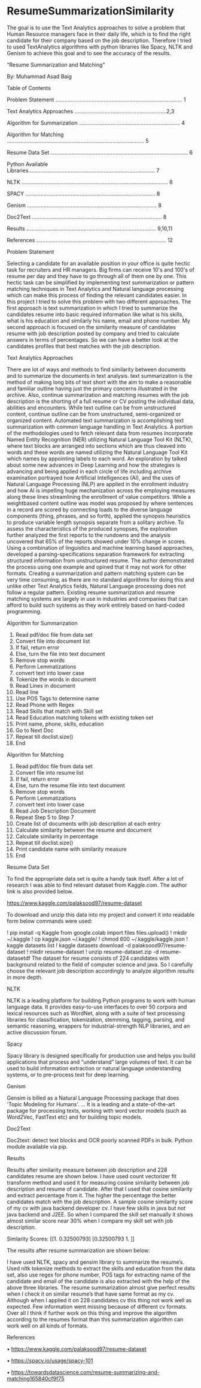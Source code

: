 # ResumeSummarizationSimilarity
The goal is to use the Text Analytics approaches to solve a problem that Human Resource managers face in their daily life, which is to find the right candidate for their company based on the job description.  Therefore I tried to used TextAnalytics algorithms with python libraries like Spacy, NLTK and Genism to achieve this goal and to see the accuracy of the results.


“Resume Summarization and Matching”

By: Muhammad Asad Baig

Table of Contents

Problem Statement ………...………………………...…………………………………… 1

Text Analytics Approaches …………………………...……………………….2,3

Algorithm for Summarization …………………………………………………………. 4

Algorithm for Matching …………………………...…………………………………………………. 5

Resume Data Set …………………………...…………………………………………………. 6

Python Available Libraries………………..………………...………………………………….… 7

NLTK …………………...………………………………...……………………………. 8

SPACY …………………………………………..…………………………...… 8

Genism …………………………………………..…………………………...… 8

Doc2Text …………………………………………..…………………………...… 8

Results …………………………………………..…………………………...… 9,10,11

References …………………………………………..…………………………...… 12

Problem Statement

Selecting a candidate for an available position in your office is quite hectic task
for recruiters and HR managers. Big firms can receive 10's and 100's of resume
per day and they have to go through all of them one by one. This hectic task can
be simplified by implementing text summarization or pattern matching
techniques in Text Analytics and Natural language processing which can make
this process of finding the relevant candidates easier.
In this project I tried to solve this problem with two different approaches. The
first approach is text summarization in which I tried to summarize the
candidates resume into basic required information like what is his skills, what is
his education and similarly his name, email and phone number. My second
approach is focused on the similarity measure of candidates resume with job
description posted by company and tried to calculate answers in terms of
percentages. So we can have a better look at the candidates profiles that best
matches with the job description.



Text Analytics Approaches

There are lot of ways and methods to find similarity between documents and to
summarize the documents in text analysis. text summarization is the method of
making long bits of text short with the aim to make a reasonable and familiar
outline having just the primary concerns illustrated in the archive. Also, continue
summarization and matching resumes with the job description is the shorting of
a full resume or CV posting the individual data, abilities and encounters. While
text outline can be from unstructured content, continue outline can be from
unstructured, semi-organized or organized content.
Automated text summarization is accomplishing text summarization with
common language handling in Text Analytics.
A portion of the methodologies used to fetch relevant data from resumes
incorporate Named Entity Recognition (NER) utilizing Natural Language Tool Kit
(NLTK), where text blocks are arranged into sections which are thus cleaved into
words and these words are named utilizing the Natural Language Tool Kit which
names by appointing labels to each word.
An exploration by talked about some new advances in Deep Learning and how
the strategies is advancing and being applied in each circle of life including
archive examination portrayed how Artificial Intelligences (AI), and the uses of
Natural Language Processing (NLP) are applied in the enrollment industry and
how AI is impelling huge mechanization across the employing measures along
these lines streamlining the enrollment of value competitors. While a weightbased content outline was model was proposed by where sentences in a record
are scored by connecting loads to the diverse language components (thing,
phrases, and so forth), applied the synopsis heuristics to produce variable length
synopsis separate from a solitary archive. To assess the characteristics of the
produced synopses, the exploration further analyzed the first reports to the
rundowns and the analysis uncovered that 65% of the reports showed under
10% change in scores.
Using a combination of linguistics and machine learning based approaches,
developed a parsing-specifications separation framework for extracting
structured information from unstructured resume. The author demonstrated
the process using one example and opined that it may not work for other
formats.
Creating a summarization and pattern matching system can be very time
consuming, as there are no standard algorithms for doing this and unlike other
Text Analytics fields, Natural Language processing does not follow a regular
pattern. Existing resume summarization and resume matching systems are
largely in use in industries and companies that can afford to build such systems
as they work entirely based on hard-coded programming.


Algorithm for Summarization

1. Read pdf/doc file from data set
2. Convert file into document list
3. If fail, return error
4. Else, turn the file into text document
5. Remove stop words
6. Perform Lemmatizations
7. convert text into lower case
8. Tokenize the words in document
9. Read Lines in document
10. Read line
11. Use POS Tags to determine name
12. Read Phone with Regex
13. Read Skills that match with Skill set
14. Read Education matching tokens with existing token set
15. Print name, phone, skills, education
16. Go to Next Doc
17. Repeat till doclist.size()
18. End


Algorithm for Matching

1. Read pdf/doc file from data set
2. Convert file into resume list
3. If fail, return error
4. Else, turn the resume file into text document
5. Remove stop words
6. Perform Lemmatizations
7. convert text into lower case
8. Read Job Description Document
9. Repeat Step 5 to Step 7
10. Create list of documents with job description at each entry
11. Calculate similarity between the resume and document
12. Calculate similarity in percentage
13. Repeat till doclist.size()
14. Print candidate name with similarity measure
15. End


Resume Data Set

To find the appropriate data set is quite a handy task itself. After a lot of
research I was able to find relevant dataset from Kaggle.com. The author link is
also provided below.

https://www.kaggle.com/palaksood97/resume-dataset

To download and unzip this data into my project and convert it into readable
form below commands were used:

! pip install -q Kaggle
from google.colab import files
files.upload()
! mkdir ~/.kaggle
! cp kaggle.json ~/.kaggle/
! chmod 600 ~/.kaggle/kaggle.json
! kaggle datasets list
! kaggle datasets download -d palaksood97/resume-dataset
! mkdir resume-dataset
! unzip resume-dataset.zip -d resume-datasetdf
The dataset for resume consists of 224 candidates with background related to
the field of computer science and java. So I carefully choose the relevant job
description accordingly to analyze algorithm results in more depth.

NLTK

NLTK is a leading platform for building Python programs to work with human
language data. It provides easy-to-use interfaces to over 50 corpora and lexical
resources such as WordNet, along with a suite of text processing libraries for
classification, tokenization, stemming, tagging, parsing, and semantic reasoning,
wrappers for industrial-strength NLP libraries, and an active discussion forum.


Spacy

Spacy library is designed specifically for production use and helps you build
applications that process and “understand” large volumes of text. It can be used
to build information extraction or natural language understanding systems, or to
pre-process text for deep learning.


Genism

Gensim is billed as a Natural Language Processing package that does
'Topic Modeling for Humans'. ... It is a leading and a state-of-the-art package for
processing texts, working with word vector models (such as Word2Vec, FastText
etc) and for building topic models.


Doc2Text

Doc2text: detect text blocks and OCR poorly scanned PDFs in bulk. Python
module available via pip.

Results

Results after similarity measure between job description and 228 candidates
resume are shown below. I have used count vectorizer fit transform method and
used it for measuring cosine similarity between job description and resume of
candidate. After that I used that cosine similarity and extract percentage from it.
The higher the percentage the better candidates match with the job description.
A sample cosine similarity score of my cv with java backend developer cv. I have few skills in java but
not java backend and J2EE. So when I compared the skill set manually it shows almost similar score
near 30% when I compare my skill set with job description.

Simlarity Scores:
[[1. 0.32500793]
[0.32500793 1. ]]

The results after resume summarization are shown below:

I have used NLTK, spacy and gensim library to summarize the resume’s. Used
nltk tokenize methods to extract the skills and education from the data set, also
use regex for phone number, POS tags for extracting name of the candidate and
email of the candidate is also extracted with the help of the above three
libraries. The resume summarization almost give perfect results when I check it
on similar resume’s that have same format as my cv. Although when I applied it
on 228 candidates cv this thing not work well as expected. Few information went
missing because of different cv formats. Over all I think if further work on this
thing and improve the algorithm according to the resumes format than this
summarization algorithm can work well on all kinds of formats.


References

• https://www.kaggle.com/palaksood97/resume-dataset

• https://spacy.io/usage/spacy-101

• https://towardsdatascience.com/resume-summarizing-and-matching165840cf9f75
